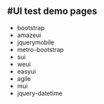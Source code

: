 #UI test demo pages
---
* bootstrap
* amazeui
* jquerymobile
* metro-bootstrap
* sui
* weui
* easyui
* agile
* mui
* jquery-datetime